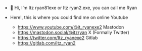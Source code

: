 - 👋 Hi, I’m Itz ryan81exe or Itz ryan2.exe, you can call me Ryan

- Here!, this is where you could find me on online
   Youtube
  - https://www.youtube.com/@it_ryanexe2
   Mastodon
  - https://mastodon.social/@itzryan
   X (Formally Twitter)
  - https://twitter.com/Itz_ryanexe2
   Gitlab
  - https://gitlab.com/Itz_ryan2

<!---
Itzryanexetwo/Itzryanexetwo is a ✨ special ✨ repository because its `README.md` (this file) appears on your GitHub profile.
You can click the Preview link to take a look at your changes.
--->
